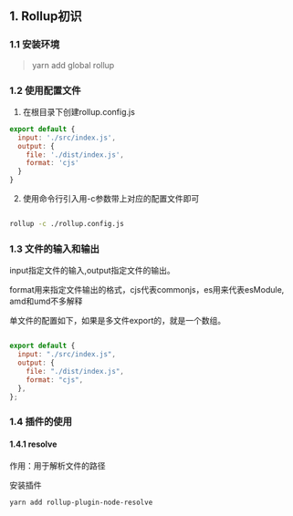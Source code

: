 ## 1. Rollup初识

### 1.1 安装环境

> yarn add global rollup

### 1.2 使用配置文件

1. 在根目录下创建rollup.config.js

```javascript
export default {
  input: './src/index.js',
  output: {
    file: './dist/index.js',
    format: 'cjs'
  }
}
```

2. 使用命令行引入用-c参数带上对应的配置文件即可

```bash

rollup -c ./rollup.config.js

```

### 1.3 文件的输入和输出

input指定文件的输入,output指定文件的输出。

format用来指定文件输出的格式，cjs代表commonjs，es用来代表esModule, amd和umd不多解释

单文件的配置如下，如果是多文件export的，就是一个数组。

```javascript

export default {
  input: "./src/index.js",
  output: {
    file: "./dist/index.js",
    format: "cjs",
  },
};

```

### 1.4 插件的使用

#### 1.4.1 resolve

作用：用于解析文件的路径

安装插件

```bash
yarn add rollup-plugin-node-resolve
```

